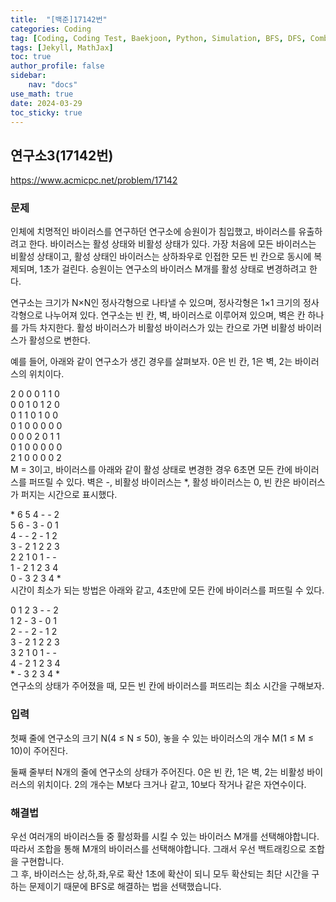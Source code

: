 ```yaml
---
title:  "[백준]17142번"
categories: Coding
tag: [Coding, Coding Test, Baekjoon, Python, Simulation, BFS, DFS, Combination]
tags: [Jekyll, MathJax]
toc: true
author_profile: false
sidebar:
    nav: "docs"
use_math: true
date: 2024-03-29
toc_sticky: true
---
```


## 연구소3(17142번)

<https://www.acmicpc.net/problem/17142>

### 문제

인체에 치명적인 바이러스를 연구하던 연구소에 승원이가 침입했고, 바이러스를 유출하려고 한다. 바이러스는 활성 상태와 비활성 상태가 있다. 가장 처음에 모든 바이러스는 비활성 상태이고, 활성 상태인 바이러스는 상하좌우로 인접한 모든 빈 칸으로 동시에 복제되며, 1초가 걸린다. 승원이는 연구소의 바이러스 M개를 활성 상태로 변경하려고 한다.

연구소는 크기가 N×N인 정사각형으로 나타낼 수 있으며, 정사각형은 1×1 크기의 정사각형으로 나누어져 있다. 연구소는 빈 칸, 벽, 바이러스로 이루어져 있으며, 벽은 칸 하나를 가득 차지한다. 활성 바이러스가 비활성 바이러스가 있는 칸으로 가면 비활성 바이러스가 활성으로 변한다.

예를 들어, 아래와 같이 연구소가 생긴 경우를 살펴보자. 0은 빈 칸, 1은 벽, 2는 바이러스의 위치이다.

2 0 0 0 1 1 0   
0 0 1 0 1 2 0   
0 1 1 0 1 0 0   
0 1 0 0 0 0 0   
0 0 0 2 0 1 1   
0 1 0 0 0 0 0   
2 1 0 0 0 0 2    
M = 3이고, 바이러스를 아래와 같이 활성 상태로 변경한 경우 6초면 모든 칸에 바이러스를 퍼뜨릴 수 있다. 벽은 -, 비활성 바이러스는 *, 활성 바이러스는 0, 빈 칸은 바이러스가 퍼지는 시간으로 표시했다.

\* 6 5 4 - - 2   
5 6 - 3 - 0 1   
4 - - 2 - 1 2   
3 - 2 1 2 2 3   
2 2 1 0 1 - -   
1 - 2 1 2 3 4   
0 - 3 2 3 4 \*   
시간이 최소가 되는 방법은 아래와 같고, 4초만에 모든 칸에 바이러스를 퍼뜨릴 수 있다.

0 1 2 3 - - 2   
1 2 - 3 - 0 1   
2 - - 2 - 1 2   
3 - 2 1 2 2 3   
3 2 1 0 1 - -   
4 - 2 1 2 3 4   
\* - 3 2 3 4 \*    
연구소의 상태가 주어졌을 때, 모든 빈 칸에 바이러스를 퍼뜨리는 최소 시간을 구해보자.


### 입력

첫째 줄에 연구소의 크기 N(4 ≤ N ≤ 50), 놓을 수 있는 바이러스의 개수 M(1 ≤ M ≤ 10)이 주어진다.

둘째 줄부터 N개의 줄에 연구소의 상태가 주어진다. 0은 빈 칸, 1은 벽, 2는 비활성 바이러스의 위치이다. 2의 개수는 M보다 크거나 같고, 10보다 작거나 같은 자연수이다.

### 해결법

우선 여러개의 바이러스들 중 활성화를 시킬 수 있는 바이러스 M개를 선택해야합니다. 따라서 조합을 통해 M개의 바이러스를 선택해야합니다. 그래서 우선 백트래킹으로 조합을 구현합니다.   
그 후, 바이러스는 상,하,좌,우로 확산 1초에 확산이 되니 모두 확산되는 최단 시간을 구하는 문제이기 때문에 BFS로 해결하는 법을 선택했습니다. 